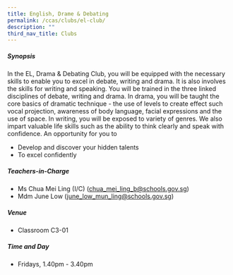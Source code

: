 ```yaml
---
title: English, Drame & Debating
permalink: /ccas/clubs/el-club/
description: ""
third_nav_title: Clubs
---
```

##### **Synopsis**
In the EL, Drama & Debating Club, you will be equipped with the necessary skills to enable you to excel in debate, writing and drama. It is also involves the skills for writing and speaking. 
You will be trained in the three linked disciplines of debate, writing and drama. In drama, you will be taught the core basics of dramatic technique - the use of levels to create effect such vocal projection, awareness of body language, facial expressions and the use of space. In writing, you will be exposed to variety of genres.
We also impart valuable life skills such as the ability to think clearly and speak with confidence. An opportunity for you to

* Develop and discover your hidden talents
* To excel confidently

##### **Teachers-in-Charge**  
* Ms Chua Mei Ling (I/C) (chua_mei_ling_b@schools.gov.sg)
* Mdm June Low (june_low_mun_ling@schools.gov.sg)

##### **Venue**
* Classroom C3-01

##### **Time and Day**
* Fridays, 1.40pm - 3.40pm